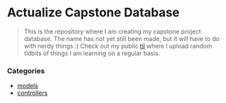 # Actualize Capstone Database
> This is the repository where I am creating my capstone project database. The name has not yet still been made, but it will have to do with nerdy things :) Check out my public [til](#pedrotchang/til) where I upload random tidbits of things I am learning on a regular basis.

### Categories

* [models](#capstone-api/app/models)
* [controllers](#capstone-api/app/controllers)

